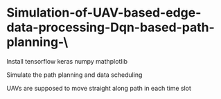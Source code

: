 # Simulation-of-UAV-based-edge-data-processing-Dqn-based-path-planning-\\

Install tensorflow keras numpy mathplotlib

Simulate the path planning and data scheduling

UAVs are supposed to move straight along path in each time slot
